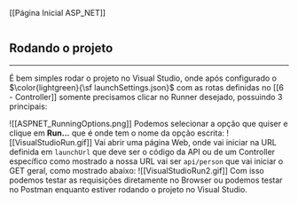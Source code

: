 [[Página Inicial ASP_NET]]

```table-of-contents
```

## Rodando o projeto
---
É bem simples rodar o projeto no Visual Studio, onde após configurado o $\color{lightgreen}{\sf launchSettings.json}$ com as rotas definidas no [[6 - Controller]] somente precisamos clicar no Runner desejado, possuindo 3 principais:

![[ASPNET_RunningOptions.png]]
 Podemos selecionar a opção que quiser e clique em **Run...** que é onde tem o nome da opção escrita:
 ![[VisualStudioRun.gif]]
 Vai abrir uma página Web, onde vai iniciar na URL definida em `launchUrl` que deve ser o código da API ou de um Controller específico como mostrado a nossa URL vai ser `api/person` que vai iniciar o GET geral, como mostrado abaixo:
 ![[VisualStudioRun2.gif]]
 Com isso podemos testar as requisições diretamente no Browser ou podemos testar no Postman enquanto estiver rodando o projeto no Visual Studio.